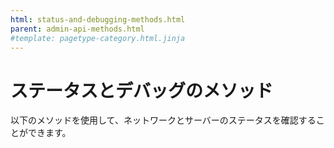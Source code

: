 ```yaml
---
html: status-and-debugging-methods.html
parent: admin-api-methods.html
#template: pagetype-category.html.jinja
---
```

# ステータスとデバッグのメソッド

以下のメソッドを使用して、ネットワークとサーバーのステータスを確認することができます。
